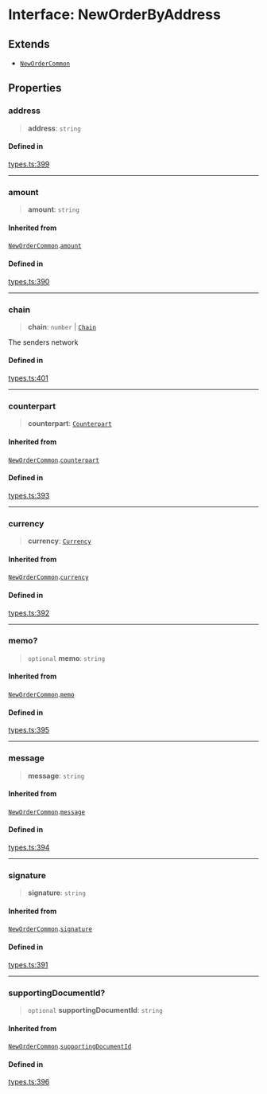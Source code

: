 # Interface: NewOrderByAddress

## Extends

- [`NewOrderCommon`](/docs/packages/SDK/interfaces/NewOrderCommon.md)

## Properties

### address

> **address**: `string`

#### Defined in

[types.ts:399](https://github.com/monerium/js-monorepo/blob/main/packages/sdk/src/types.ts#L399)

***

### amount

> **amount**: `string`

#### Inherited from

[`NewOrderCommon`](/docs/packages/SDK/interfaces/NewOrderCommon.md).[`amount`](/docs/packages/SDK/interfaces/NewOrderCommon.md#amount)

#### Defined in

[types.ts:390](https://github.com/monerium/js-monorepo/blob/main/packages/sdk/src/types.ts#L390)

***

### chain

> **chain**: `number` \| [`Chain`](/docs/packages/SDK/type-aliases/Chain.md)

The senders network

#### Defined in

[types.ts:401](https://github.com/monerium/js-monorepo/blob/main/packages/sdk/src/types.ts#L401)

***

### counterpart

> **counterpart**: [`Counterpart`](/docs/packages/SDK/interfaces/Counterpart.md)

#### Inherited from

[`NewOrderCommon`](/docs/packages/SDK/interfaces/NewOrderCommon.md).[`counterpart`](/docs/packages/SDK/interfaces/NewOrderCommon.md#counterpart)

#### Defined in

[types.ts:393](https://github.com/monerium/js-monorepo/blob/main/packages/sdk/src/types.ts#L393)

***

### currency

> **currency**: [`Currency`](/docs/packages/SDK/enumerations/Currency.md)

#### Inherited from

[`NewOrderCommon`](/docs/packages/SDK/interfaces/NewOrderCommon.md).[`currency`](/docs/packages/SDK/interfaces/NewOrderCommon.md#currency)

#### Defined in

[types.ts:392](https://github.com/monerium/js-monorepo/blob/main/packages/sdk/src/types.ts#L392)

***

### memo?

> `optional` **memo**: `string`

#### Inherited from

[`NewOrderCommon`](/docs/packages/SDK/interfaces/NewOrderCommon.md).[`memo`](/docs/packages/SDK/interfaces/NewOrderCommon.md#memo)

#### Defined in

[types.ts:395](https://github.com/monerium/js-monorepo/blob/main/packages/sdk/src/types.ts#L395)

***

### message

> **message**: `string`

#### Inherited from

[`NewOrderCommon`](/docs/packages/SDK/interfaces/NewOrderCommon.md).[`message`](/docs/packages/SDK/interfaces/NewOrderCommon.md#message)

#### Defined in

[types.ts:394](https://github.com/monerium/js-monorepo/blob/main/packages/sdk/src/types.ts#L394)

***

### signature

> **signature**: `string`

#### Inherited from

[`NewOrderCommon`](/docs/packages/SDK/interfaces/NewOrderCommon.md).[`signature`](/docs/packages/SDK/interfaces/NewOrderCommon.md#signature)

#### Defined in

[types.ts:391](https://github.com/monerium/js-monorepo/blob/main/packages/sdk/src/types.ts#L391)

***

### supportingDocumentId?

> `optional` **supportingDocumentId**: `string`

#### Inherited from

[`NewOrderCommon`](/docs/packages/SDK/interfaces/NewOrderCommon.md).[`supportingDocumentId`](/docs/packages/SDK/interfaces/NewOrderCommon.md#supportingdocumentid)

#### Defined in

[types.ts:396](https://github.com/monerium/js-monorepo/blob/main/packages/sdk/src/types.ts#L396)
